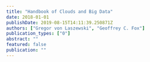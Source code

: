 ```yaml
---
title: "Handbook of Clouds and Big Data"
date: 2018-01-01
publishDate: 2019-08-15T14:11:39.250871Z
authors: ["Gregor von Laszewski", "Geoffrey C. Fox"]
publication_types: ["0"]
abstract: ""
featured: false
publication: ""
---
```


